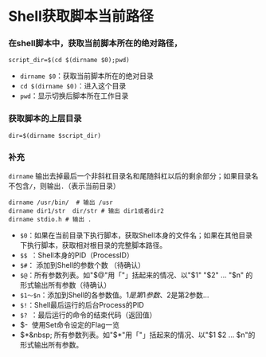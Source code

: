 # Shell获取脚本当前路径

### 在shell脚本中，获取当前脚本所在的绝对路径，

```
script_dir=$(cd $(dirname $0);pwd)
```

- `dirname $0`：获取当前脚本所在的绝对目录
- `cd $(dirname $0)`：进入这个目录
- `pwd`：显示切换后脚本所在工作目录

### 获取脚本的上层目录

```
dir=$(dirname $script_dir)
```

### 补充

`dirname` 输出去掉最后一个非斜杠目录名和尾随斜杠以后的剩余部分；如果目录名不包含`/`，则输出`.`（表示当前目录）

```
dirname /usr/bin/  # 输出 /usr
dirname dir1/str  dir/str # 输出 dir1或者dir2
dirname stdio.h # 输出 .
```

- `$0`：如果在当前目录下执行脚本，获取Shell本身的文件名；如果在其他目录下执行脚本，获取相对根目录的完整脚本路径。
- `$$ `：Shell本身的PID（ProcessID）
- `$#`： 添加到Shell的参数个数 （待确认）
- `$@`：所有参数列表。如"$@"用「"」括起来的情况、以"$1" "$2" … "$n" 的形式输出所有参数（待确认）
- `$1～$n`：添加到Shell的各参数值。$1是第1参数、$2是第2参数…
- `$!`：Shell最后运行的后台Process的PID
- `$? `：最后运行的命令的结束代码（返回值）
- $-&nbsp; 使用Set命令设定的Flag一览
- $*&nbsp; 所有参数列表。如"$*"用「"」括起来的情况、以"$1 $2 … $n"的形式输出所有参数。

